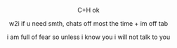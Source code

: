 <p align="center">C+H ok 
<p align="center">w2i if u need smth, chats off most the time + im off tab
<p align="center">i am full of fear so unless i know you i will not talk to you
